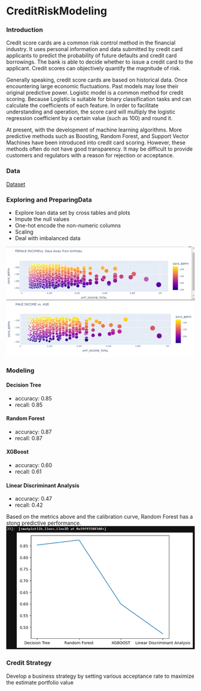 # CreditRiskModeling
### Introduction
Credit score cards are a common risk control method in the financial industry. It uses personal information and data submitted by credit card applicants to predict the probability of future defaults and credit card borrowings. The bank is able to decide whether to issue a credit card to the applicant. Credit scores can objectively quantify the magnitude of risk.
 
Generally speaking, credit score cards are based on historical data. Once encountering large economic fluctuations. Past models may lose their original predictive power. Logistic model is a common method for credit scoring. Because Logistic is suitable for binary classification tasks and can calculate the coefficients of each feature. In order to facilitate understanding and operation, the score card will multiply the logistic regression coefficient by a certain value (such as 100) and round it.
 
At present, with the development of machine learning algorithms. More predictive methods such as Boosting, Random Forest, and Support Vector Machines have been introduced into credit card scoring. However, these methods often do not have good transparency. It may be difficult to provide customers and regulators with a reason for rejection or acceptance.

### Data
[Dataset](https://www.kaggle.com/datasets/rikdifos/credit-card-approval-prediction/data)



### Exploring and PreparingData
- Explore loan data set by cross tables and plots
- Impute the null values
- One-hot encode the non-numeric columns
- Scaling
- Deal with imbalanced data


![alt text](https://github.com/Sayuksh/Credit-Risk-Modeling/blob/main/Female_Income_vs_Age.png)
![alt text](https://github.com/Sayuksh/Credit-Risk-Modeling/blob/main/Male_Income_vs_Age.png)

### Modeling
#### Decision Tree
- accuracy: 0.85
- recall: 0.85
#### Random Forest
- accuracy: 0.87
- recall: 0.87
#### XGBoost
- accuracy: 0.60
- recall: 0.61
#### Linear Discriminant Analysis
- accuracy: 0.47
- recall: 0.42

Based on the metrics above and the calibration curve, Random Forest has a stong predictive performance.
![alt Text](https://github.com/Sayuksh/Credit-Risk-Modeling/blob/main/Graphical_represenatation.png)

### Credit Strategy
Develop a business strategy by setting various acceptance rate to maximize the estimate portfolio value

